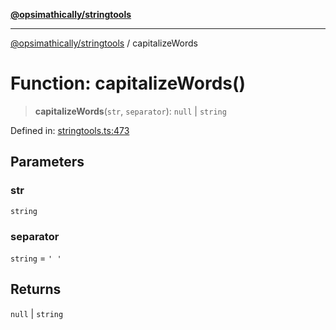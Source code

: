 [**@opsimathically/stringtools**](../README.md)

***

[@opsimathically/stringtools](../README.md) / capitalizeWords

# Function: capitalizeWords()

> **capitalizeWords**(`str`, `separator`): `null` \| `string`

Defined in: [stringtools.ts:473](https://github.com/opsimathically/stringtools/blob/5cf0ffb2adf03175d5a0f33cafd31a945563ed1e/src/stringtools.ts#L473)

## Parameters

### str

`string`

### separator

`string` = `' '`

## Returns

`null` \| `string`
